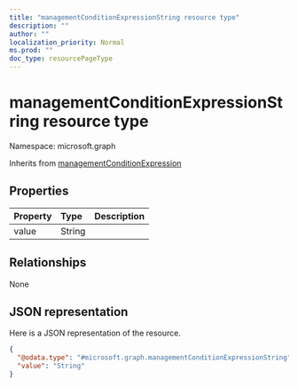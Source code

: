 ```yaml
---
title: "managementConditionExpressionString resource type"
description: ""
author: ""
localization_priority: Normal
ms.prod: ""
doc_type: resourcePageType
---
```


# managementConditionExpressionString resource type


Namespace: microsoft.graph




Inherits from [managementConditionExpression](../resources/managementconditionexpression.md)

## Properties
|Property|Type|Description|
|:---|:---|:---|
|value|String||

## Relationships
None

## JSON representation
Here is a JSON representation of the resource.
<!-- {
  "blockType": "resource",
  "@odata.type": "microsoft.graph.managementConditionExpressionString"
}
-->
``` json
{
  "@odata.type": "#microsoft.graph.managementConditionExpressionString",
  "value": "String"
}
```

